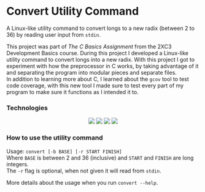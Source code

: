 # Convert Utility Command
A Linux-like utility command to convert longs to a new radix (between 2 to 36) by reading user input from `stdin`.

This project was part of *The C Basics Assignment* from the 2XC3 Development Basics course. During this project I developed a Linux-like utility command to convert longs into a new radix. With this project I got to experiment with how the preprocessor in C works, by taking advantage of it and separating the program into modular pieces and separate files.  
In addition to learning more about C, I learned about the `gcov` tool to test code coverage, with this new tool I made sure to test every part of my program to make sure it functions as I intended it to.

### Technologies
<p align="center">
    <img src="https://img.shields.io/badge/C-00599C?style=for-the-badge&logo=c&logoColor=white">
    <img src="https://img.shields.io/badge/GIT-E44C30?style=for-the-badge&logo=git&logoColor=white">
    <img src="https://img.shields.io/badge/GitHub-100000?style=for-the-badge&logo=github&logoColor=white">
    <img src="https://img.shields.io/badge/GitHub_Actions-2088FF?style=for-the-badge&logo=github-actions&logoColor=white">
</p>

### How to use the utility command
Usage: `convert [-b BASE] [-r START FINISH]`  
Where `BASE` is between 2 and 36 (inclusive) and `START` and `FINISH` are long integers.  
The `-r` flag is optional, when not given it will read from `stdin`.

More details about the usage when you run `convert --help`.
